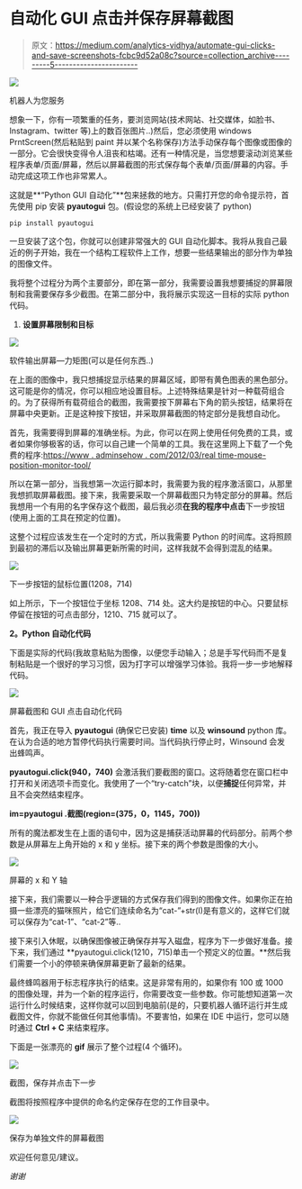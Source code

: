# 自动化 GUI 点击并保存屏幕截图

> 原文：<https://medium.com/analytics-vidhya/automate-gui-clicks-and-save-screenshots-fcbc9d52a08c?source=collection_archive---------5----------------------->

![](img/7be90bd50e5e9b89a5a2a3b269fb4309.png)

机器人为您服务

想象一下，你有一项繁重的任务，要浏览网站(技术网站、社交媒体，如脸书、Instagram、twitter 等)上的数百张图片..)然后，您必须使用 windows PrntScreen(然后粘贴到 paint 并以某个名称保存)方法手动保存每个图像或图像的一部分。它会很快变得令人沮丧和枯竭。还有一种情况是，当您想要滚动浏览某些程序表单/页面/屏幕，然后以屏幕截图的形式保存每个表单/页面/屏幕的内容。手动完成这项工作也非常累人。

这就是**“Python GUI 自动化”**包来拯救的地方。只需打开您的命令提示符，首先使用 pip 安装 **pyautogui** 包。(假设您的系统上已经安装了 python)

```
pip install pyautogui
```

一旦安装了这个包，你就可以创建非常强大的 GUI 自动化脚本。我将从我自己最近的例子开始，我在一个结构工程软件上工作，想要一些结果输出的部分作为单独的图像文件。

我将整个过程分为两个主要部分，即在第一部分，我需要设置我想要捕捉的屏幕限制和我需要保存多少截图。在第二部分中，我将展示实现这一目标的实际 python 代码。

1.  **设置屏幕限制和目标**

![](img/1ccc7800cb6241076c26b2fb1d379b56.png)

软件输出屏幕—力矩图(可以是任何东西..)

在上面的图像中，我只想捕捉显示结果的屏幕区域，即带有黄色图表的黑色部分。这可能是你的情况，你可以相应地设置目标。上述特殊结果是针对一种载荷组合的。为了获得所有载荷组合的截图，我需要按下屏幕右下角的箭头按钮，结果将在屏幕中央更新。正是这种按下按钮，并采取屏幕截图的特定部分是我想自动化。

首先，我需要得到屏幕的准确坐标。为此，你可以在网上使用任何免费的工具，或者如果你够极客的话，你可以自己建一个简单的工具。我在这里网上下载了一个免费的程序:[https://www . adminsehow . com/2012/03/real time-mouse-position-monitor-tool/](https://www.adminsehow.com/2012/03/realtime-mouse-position-monitor-tool/)

所以在第一部分，当我想第一次运行脚本时，我需要为我的程序激活窗口，从那里我想抓取屏幕截图。接下来，我需要采取一个屏幕截图只为特定部分的屏幕。然后我想用一个有用的名字保存这个截图，最后我必须**在我的程序中点击**下一步按钮(使用上面的工具在预定的位置)。

这整个过程应该发生在一个定时的方式，所以我需要 Python 的时间库。这将照顾到最初的滞后以及输出屏幕更新所需的时间，这样我就不会得到混乱的结果。

![](img/c23d0c5ddef80de6524281abbfd93f32.png)

下一步按钮的鼠标位置(1208，714)

如上所示，下一个按钮位于坐标 1208、714 处。这大约是按钮的中心。只要鼠标停留在按钮的可点击部分，1210、715 就可以了。

**2。Python 自动化代码**

下面是实际的代码(我故意粘贴为图像，以便您手动输入；总是手写代码而不是复制粘贴是一个很好的学习习惯，因为打字可以增强学习体验。我将一步一步地解释代码。

![](img/aaaca0ae266c16153c55fb6022200999.png)

屏幕截图和 GUI 点击自动化代码

首先，我正在导入 **pyautogui** (确保它已安装) **time** 以及 **winsound** python 库。在认为合适的地方暂停代码执行需要时间。当代码执行停止时，Winsound 会发出蜂鸣声。

**pyautogui.click(940，740)** 会激活我们要截图的窗口。这将随着您在窗口栏中打开和关闭选项卡而变化。我使用了一个“try-catch”块，以便**捕捉**任何异常，并且不会突然结束程序。

**im=pyautogui .截图(region=(375，0，1145，700))**

所有的魔法都发生在上面的语句中，因为这是捕获活动屏幕的代码部分。前两个参数是从屏幕左上角开始的 x 和 y 坐标。接下来的两个参数是图像的大小。

![](img/b17eab3e05f8cca99c11d5e7a72e58c8.png)

屏幕的 x 和 Y 轴

接下来，我们需要以一种合乎逻辑的方式保存我们得到的图像文件。如果你正在拍摄一些漂亮的猫咪照片，给它们连续命名为“cat-”+str(I)是有意义的，这样它们就可以保存为“cat-1”、“cat-2”等..

接下来引入休眠，以确保图像被正确保存并写入磁盘，程序为下一步做好准备。接下来，我们通过 **pyautogui.click(1210，715)单击一个预定义的位置。**然后我们需要一个小的停顿来确保屏幕更新了最新的结果。

最终蜂鸣器用于标志程序执行的结束。这是非常有用的，如果你有 100 或 1000 的图像处理，并为一个新的程序运行，你需要改变一些参数。你可能想知道第一次运行什么时候结束，这样你就可以回到电脑前(是的，只要机器人循环运行并生成截图文件，你就不能做任何其他事情)。不要害怕，如果在 IDE 中运行，您可以随时通过 **Ctrl + C** 来结束程序。

下面是一张漂亮的 **gif** 展示了整个过程(4 个循环)。

![](img/e84f5ff2ed10ce1d171c8cfa11e4ccbf.png)

截图，保存并点击下一步

截图将按照程序中提供的命名约定保存在您的工作目录中。

![](img/d2087e1dbb1995de67d3554d4cce40e3.png)

保存为单独文件的屏幕截图

欢迎任何意见/建议。

*谢谢*